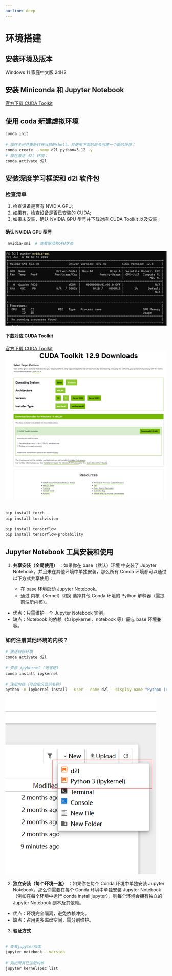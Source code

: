 ```yaml
---
outline: deep
---
```


# 环境搭建

## 安装环境及版本

Windows 11 家庭中文版 24H2

## 安装 Miniconda 和 Jupyter Notebook

[官方下载 CUDA Toolkit](https://www.anaconda.com/docs/getting-started/miniconda/install#quickstart-install-instructions)

## 使用 coda 新建虚拟环境

```bash
conda init

# 现在关闭并重新打开当前的shell。并使用下面的命令创建一个新的环境：
conda create --name d2l python=3.12 -y
# 现在激活 d2l 环境：
conda activate d2l
```

## 安装深度学习框架和 d2l 软件包

### 检查清单

1. 检查设备是否有 NVIDIA GPU;
2. 如果有，检查设备是否已安装的 CUDA;
3. 如果未安装，确认 NVIDIA GPU 型号并下载对应 CUDA Toolkit 以及安装 ;

#### 确认 NVIDIA GPU 型号

```bash
 nvidia-smi  # 查看驱动和GPU状态
```

![查看驱动和GPU状态](./assets/01.png)

#### 下载对应 CUDA Toolkit

[官方下载 CUDA Toolkit](https://developer.nvidia.com/cuda-downloads)
![Select Target Platform](./assets/02.png)

```bash

pip install torch
pip install torchvision

pip install tensorflow
pip install tensorflow-probability
```

## Jupyter Notebook 工具安装和使用

1. **共享安装（全局使用）** ：如果你在 base（默认）环境 中安装了 Jupyter Notebook，并且未在其他环境中单独安装，那么所有 Conda 环境都可以通过以下方式共享使用：

    - 在 base 环境启动 Jupyter Notebook。
    - 通过 内核（Kernel）切换 选择其他 Conda 环境的 Python 解释器（需提前注册内核）。

-   优点：只需维护一个 Jupyter Notebook 实例。
-   缺点：Notebook 的依赖（如 ipykernel、notebook 等）需与 base 环境兼容。

### 如何注册其他环境的内核？

```bash
# 激活目标环境
conda activate d2l

# 安装 ipykernel (可省略)
conda install ipykernel

# 注册内核（可自定义显示名称）
python -m ipykernel install --user --name d2l --display-name "Python (d2l)"
```

![多内核的Jupyter Notebook](./assets/03.png)

2. **独立安装（每个环境一套）** ：如果你在每个 Conda 环境中单独安装 Jupyter Notebook，那么你需要在每个 Conda 环境中单独安装 Jupyter Notebook（例如在每个环境中运行 conda install jupyter），则每个环境会拥有独立的 Jupyter Notebook 副本及其依赖。

-   优点：环境完全隔离，避免依赖冲突。
-   缺点：占用更多磁盘空间，需分别维护。

3. **验证方式**

```bash

# 查看jupyter版本
jupyter notebook --version

# 列出所有已注册内核
jupyter kernelspec list
```
